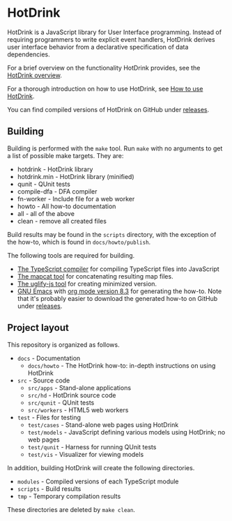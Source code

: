 # HotDrink

HotDrink is a JavaScript library for User Interface programming.
Instead of requiring programmers to write explicit event handlers, HotDrink
derives user interface behavior from a declarative specification of data
dependencies.

For a brief overview on the functionality HotDrink provides, see the
[HotDrink overview](http://hotdrink.github.io/hotdrink/).

For a thorough introduction on how to use HotDrink, see
[How to use HotDrink](http://hotdrink.github.io/hotdrink/howto/).

You can find compiled versions of HotDrink on GitHub under
[releases](https://github.com/HotDrink/hotdrink/releases).

## Building

Building is performed with the `make` tool.  Run `make` with no arguments to
get a list of possible make targets.  They are:

- hotdrink      - HotDrink library
- hotdrink.min  - HotDrink library (minified)
- qunit         - QUnit tests
- compile-dfa   - DFA compiler
- fn-worker     - Include file for a web worker
- howto         - All how-to documentation
- all           - all of the above
- clean         - remove all created files

Build results may be found in the `scripts` directory, with the exception of
the how-to, which is found in `docs/howto/publish`.

The following tools are required for building.

- [The TypeScript compiler](http://www.typescriptlang.org/#Download) for compiling
  TypeScript files into JavaScript
- [The mapcat tool](https://www.npmjs.com/package/mapcat) for concatenating
  resulting map files.
- [The uglify-js tool](https://www.npmjs.com/package/uglify-js) for creating
  minimized version.
- [GNU Emacs](http://www.gnu.org/software/emacs/) with
  [org mode version 8.3](http://orgmode.org/) for generating the how-to.  Note
  that it's probably easier to download the generated how-to on GitHub under
  [releases](https://github.com/HotDrink/hotdrink/releases).

## Project layout

This repository is organized as follows.

- `docs` - Documentation
  * `docs/howto` - The HotDrink how-to: in-depth instructions on
    using HotDrink
- `src` - Source code
  * `src/apps` - Stand-alone applications
  * `src/hd` - HotDrink source code
  * `src/qunit` - QUnit tests
  * `src/workers` - HTML5 web workers
- `test` - Files for testing
  * `test/cases` - Stand-alone web pages using HotDrink
  * `test/models` - JavaScript defining various models using HotDrink; no web
    pages
  * `test/qunit` - Harness for running QUnit tests
  * `test/vis` - Visualizer for viewing models

In addition, building HotDrink will create the following directories.

- `modules` - Compiled versions of each TypeScript module
- `scripts` - Build results
- `tmp` - Temporary compilation results

These directories are deleted by `make clean`.

